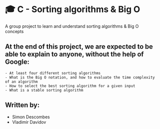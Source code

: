 # 🎓 C - Sorting algorithms & Big O
A group project to learn and understand sorting algorithms & Big O concepts

## At the end of this project, we are expected to be able to explain to anyone, without the help of Google:

    - At least four different sorting algorithms
    - What is the Big O notation, and how to evaluate the time complexity of an algorithm
    - How to select the best sorting algorithm for a given input
    - What is a stable sorting algorithm

## Written by:
- Simon Descombes
- Vladimir Davidov
